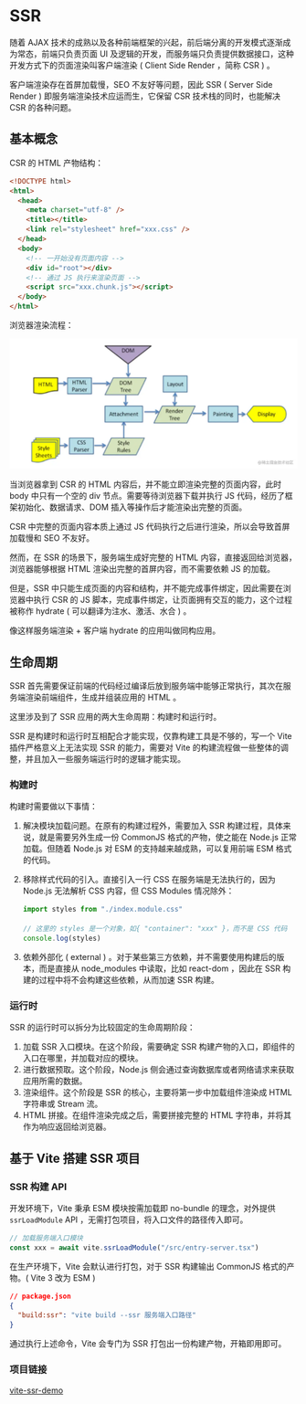 # SSR

随着 AJAX 技术的成熟以及各种前端框架的兴起，前后端分离的开发模式逐渐成为常态，前端只负责页面 UI 及逻辑的开发，而服务端只负责提供数据接口，这种开发方式下的页面渲染叫客户端渲染 ( Client Side Render ，简称 CSR ) 。

客户端渲染存在首屏加载慢，SEO 不友好等问题，因此 SSR ( Server Side Render ) 即服务端渲染技术应运而生，它保留 CSR 技术栈的同时，也能解决 CSR 的各种问题。

## 基本概念

CSR 的 HTML 产物结构：

```html
<!DOCTYPE html>
<html>
  <head>
    <meta charset="utf-8" />
    <title></title>
    <link rel="stylesheet" href="xxx.css" />
  </head>
  <body>
    <!-- 一开始没有页面内容 -->
    <div id="root"></div>
    <!-- 通过 JS 执行来渲染页面 -->
    <script src="xxx.chunk.js"></script>
  </body>
</html>
```

浏览器渲染流程：

![浏览器渲染流程](/vite/browser-render.jpg)

当浏览器拿到 CSR 的 HTML 内容后，并不能立即渲染完整的页面内容，此时 body 中只有一个空的 div 节点。需要等待浏览器下载并执行 JS 代码，经历了框架初始化、数据请求、DOM 插入等操作后才能渲染出完整的页面。

CSR 中完整的页面内容本质上通过 JS 代码执行之后进行渲染，所以会导致首屏加载慢和 SEO 不友好。

然而，在 SSR 的场景下，服务端生成好完整的 HTML 内容，直接返回给浏览器，浏览器能够根据 HTML 渲染出完整的首屏内容，而不需要依赖 JS 的加载。

但是，SSR 中只能生成页面的内容和结构，并不能完成事件绑定，因此需要在浏览器中执行 CSR 的 JS 脚本，完成事件绑定，让页面拥有交互的能力，这个过程被称作 hydrate ( 可以翻译为注水、激活、水合 ) 。

像这样服务端渲染 + 客户端 hydrate 的应用叫做同构应用。

## 生命周期

SSR 首先需要保证前端的代码经过编译后放到服务端中能够正常执行，其次在服务端渲染前端组件，生成并组装应用的 HTML 。

这里涉及到了 SSR 应用的两大生命周期：构建时和运行时。

SSR 是构建时和运行时互相配合才能实现，仅靠构建工具是不够的，写一个 Vite 插件严格意义上无法实现 SSR 的能力，需要对 Vite 的构建流程做一些整体的调整，并且加入一些服务端运行时的逻辑才能实现。

### 构建时

构建时需要做以下事情：

1. 解决模块加载问题。在原有的构建过程外，需要加入 SSR 构建过程，具体来说，就是需要另外生成一份 CommonJS 格式的产物，使之能在 Node.js 正常加载。但随着 Node.js 对 ESM 的支持越来越成熟，可以复用前端 ESM 格式的代码。
1. 移除样式代码的引入。直接引入一行 CSS 在服务端是无法执行的，因为 Node.js 无法解析 CSS 内容，但 CSS Modules 情况除外：

   ```ts
   import styles from "./index.module.css"

   // 这里的 styles 是一个对象，如{ "container": "xxx" }，而不是 CSS 代码
   console.log(styles)
   ```

1. 依赖外部化 ( external ) 。对于某些第三方依赖，并不需要使用构建后的版本，而是直接从 node_modules 中读取，比如 react-dom ，因此在 SSR 构建的过程中将不会构建这些依赖，从而加速 SSR 构建。

### 运行时

SSR 的运行时可以拆分为比较固定的生命周期阶段：

1. 加载 SSR 入口模块。在这个阶段，需要确定 SSR 构建产物的入口，即组件的入口在哪里，并加载对应的模块。
1. 进行数据预取。这个阶段，Node.js 侧会通过查询数据库或者网络请求来获取应用所需的数据。
1. 渲染组件。这个阶段是 SSR 的核心，主要将第一步中加载组件渲染成 HTML 字符串或 Stream 流。
1. HTML 拼接。在组件渲染完成之后，需要拼接完整的 HTML 字符串，并将其作为响应返回给浏览器。

## 基于 Vite 搭建 SSR 项目

### SSR 构建 API

开发环境下，Vite 秉承 ESM 模块按需加载即 no-bundle 的理念，对外提供 `ssrLoadModule` API ，无需打包项目，将入口文件的路径传入即可。

```ts
// 加载服务端入口模块
const xxx = await vite.ssrLoadModule("/src/entry-server.tsx")
```

在生产环境下，Vite 会默认进行打包，对于 SSR 构建输出 CommonJS 格式的产物。( Vite 3 改为 ESM )

```json
// package.json
{
  "build:ssr": "vite build --ssr 服务端入口路径"
}
```

通过执行上述命令，Vite 会专门为 SSR 打包出一份构建产物，开箱即用即可。

### 项目链接

[vite-ssr-demo](https://github.com/LoTwT/vite-ssr-demo)
